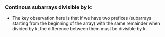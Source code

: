 ### Continous subarrays divisible by k:
- The key observation here is that if we have two prefixes 
(subarrays starting from the beginning of the array) with 
the same remainder when divided by k, the difference between 
them must be divisible by k. 